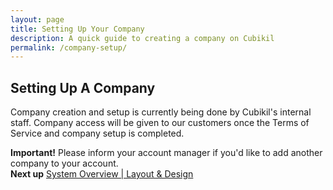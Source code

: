 ```yaml
---
layout: page
title: Setting Up Your Company
description: A quick guide to creating a company on Cubikil
permalink: /company-setup/
---
```


<h2 class="mb-3 fs-2">Setting Up A Company</h2>

<p class="lead mb-4">Company creation and setup is currently being done by Cubikil's internal staff. Company access will be given to our customers once the Terms of Service and company setup is completed. </p>

<div class="alert bg-grad-2 text-white mb-5" role="alert">
<i class="fa-solid fa-circle-exclamation"></i>
  <b class="mx-2">Important!</b>
Please inform your account manager if you'd like to add another company to your account. 
</div>

<div class="bg-light rounded-3 p-3 d-flex flex-row justify-content-between">
<b>Next up</b>
<span>
<a href="{{ "/dashboard-overview/" | relative_url }}" class="text-decoration-none fw-bold">System Overview | Layout & Design</a>
</span>
</div>
